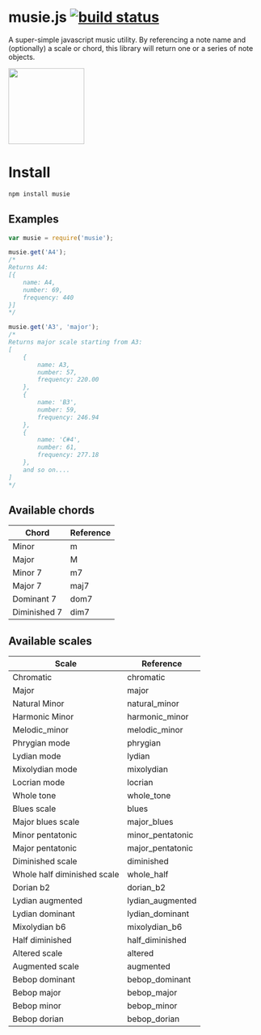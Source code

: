 # musie.js [![build status](https://travis-ci.org/TimothyTim/musie.js.svg)](https://travis-ci.org/TimothyTim/musie.js)

A super-simple javascript music utility. By referencing a note name and (optionally) a scale or chord, this library will return one or a series of note objects.

<img src="https://s3-eu-west-1.amazonaws.com/musie/musie.png" style="width: 150px;"/>


# Install

``` js
npm install musie
```

## Examples

``` js
var musie = require('musie');

musie.get('A4');
/*
Returns A4:
[{
    name: A4,
    number: 69,
    frequency: 440
}]
*/

musie.get('A3', 'major');
/*
Returns major scale starting from A3:
[
    {
        name: A3,
        number: 57,
        frequency: 220.00
    },
    {
        name: 'B3',
        number: 59,
        frequency: 246.94
    },
    {
        name: 'C#4',
        number: 61,
        frequency: 277.18
    },
    and so on....
]
*/
```

## Available chords

| Chord  | Reference  |
|--------|------------|
| Minor | m  |
| Major | M  |
| Minor 7 | m7  |
| Major 7 | maj7  |
| Dominant 7 | dom7  |
| Diminished 7 | dim7  |

## Available scales

| Scale  | Reference  |
|--------|------------|
| Chromatic  | chromatic  |
| Major  | major  |
| Natural Minor  | natural_minor  |
| Harmonic Minor  | harmonic_minor  |
| Melodic_minor  | melodic_minor  |
| Phrygian mode  | phrygian  |
| Lydian mode  | lydian  |
| Mixolydian mode  | mixolydian  |
| Locrian mode  | locrian  |
| Whole tone  | whole_tone  |
| Blues scale  | blues  |
| Major blues scale  | major_blues  |
| Minor pentatonic  | minor_pentatonic  |
| Major pentatonic  | major_pentatonic  |
| Diminished scale  | diminished  |
| Whole half diminished scale | whole_half  |
| Dorian b2  | dorian_b2  |
| Lydian augmented  | lydian_augmented  |
| Lydian dominant  | lydian_dominant  |
| Mixolydian b6  | mixolydian_b6  |
| Half diminished  | half_diminished  |
| Altered scale  | altered  |
| Augmented scale  | augmented  |
| Bebop dominant  | bebop_dominant  |
| Bebop major  | bebop_major  |
| Bebop minor  | bebop_minor  |
| Bebop dorian  | bebop_dorian  |
